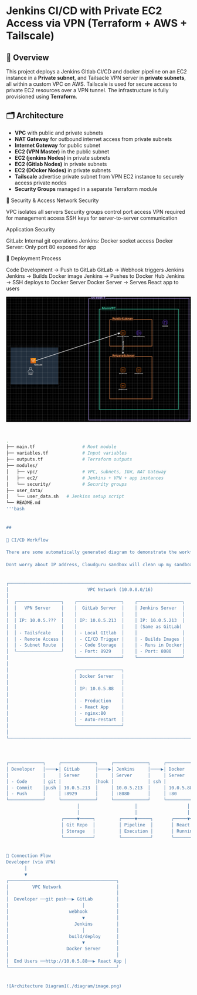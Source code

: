 # Jenkins CI/CD with Private EC2 Access via VPN (Terraform + AWS + Tailscale)

## 📌 Overview

This project deploys a Jenkins GItlab CI/CD and docker pipeline on an EC2 instance in a **Private subnet**, and Tailsacle VPN server in **private subnets**, all within a custom VPC on AWS. Tailscale is used for secure access to private EC2 resources over a VPN tunnel. The infrastructure is fully provisioned using **Terraform**.


## 🗂️ Architecture

- **VPC** with public and private subnets
- **NAT Gateway** for outbound internet access from private subnets
- **Internet Gateway** for public subnet
- **EC2 (VPN Master)** in the public subnet
- **EC2 (jenkins Nodes)** in private subnets
- **EC2 (Gitlab Nodes)** in private subnets
- **EC2 (DOcker Nodes)** in private subnets 
- **Tailscale** advertise private subnet from VPN EC2 instance to securely access private nodes
- **Security Groups** managed in a separate Terraform module


🔐 Security & Access
Network Security

VPC isolates all servers
Security groups control port access
VPN required for management access
SSH keys for server-to-server communication

Application Security

GitLab: Internal git operations
Jenkins: Docker socket access
Docker Server: Only port 80 exposed for app

🚀 Deployment Process

Code Development → Push to GitLab
GitLab → Webhook triggers Jenkins
Jenkins → Builds Docker image
Jenkins → Pushes to Docker Hub
Jenkins → SSH deploys to Docker Server
Docker Server → Serves React app to users

![Architecture Diagram](./diagram/network-diagram.png)
#
```bash
.
├── main.tf                  # Root module
├── variables.tf             # Input variables
├── outputs.tf               # Terraform outputs
├── modules/
│   ├── vpc/                 # VPC, subnets, IGW, NAT Gateway
│   ├── ec2/                 # Jenkins + VPN + app instances
│   └── security/            # Security groups
├── user_data/
│   └── user_data.sh   # Jenkins setup script
└── README.md
'''bash


##

🔄 CI/CD Workflow

There are some automatically generated diagram to demonstrate the workflow of my homelab CICD process

Dont worry about IP address, Cloudguru sandbox will clean up my sandbox every 4 hours.


┌─────────────────────────────────────────────────────────────────────────────┐
│                              VPC Network (10.0.0.0/16)                     │
│                                                                            │
│  ┌─────────────────┐    ┌─────────────────┐    ┌─────────────────┐         │
│  │   VPN Server    │    │  GitLab Server  │    │ Jenkins Server  │         │
│  │                 │    │                 │    │                 │         │
│  │ IP: 10.0.5.???  │    │ IP: 10.0.5.213  │    │ IP: 10.0.5.213  │         │
│  │                 │    │                 │    │ (Same as GitLab)         │
│  │ - Tailsfcale    │    │ - Local GItlab  │    │                 │         │
│  │ - Remote Access │    │ - CI/CD Trigger │    │ - Builds Images │         │
│  │ - Subnet Route  │    │ - Code Storage  │    │ - Runs in Docker│         │
│  └─────────────────┘    │ - Port: 8929    │    │ - Port: 8080    │         │
│                         └─────────────────┘    └─────────────────┘         │
│                                                                            │
│                         ┌─────────────────┐                                │
│                         │ Docker Server   │                                │
│                         │                 │                                │
│                         │ IP: 10.0.5.88   │                                │
│                         │                 │                                │
│                         │ - Production    │                                │
│                         │ - React App     │                                │
│                         │ - nginx:80      │                                │
│                         │ - Auto-restart  │                                │
│                         └─────────────────┘                                │
│                                                                             │
└─────────────────────────────────────────────────────────────────────────────┘



┌─────────────┐     ┌─────────────┐     ┌─────────────┐     ┌─────────────┐
│ Developer   │────▶│ GitLab      │────▶│ Jenkins     │────▶│ Docker      │
│             │     │ Server      │     │ Server      │     │ Server      │
│ - Code      │ git │             │hook │             │ ssh │             │
│ - Commit    │push │ 10.0.5.213  │     │ 10.0.5.213  │     │ 10.0.5.88   │
│ - Push      │     │ :8929       │     │ :8080       │     │ :80         │
└─────────────┘     └─────────────┘     └─────────────┘     └─────────────┘
                           │                     │                   │
                           │                     │                   │
                     ┌─────▼─────┐         ┌─────▼─────┐       ┌─────▼─────┐
                     │ Git Repo  │         │ Pipeline  │       │ React App │
                     │ Storage   │         │ Execution │       │ Running   │
                     └───────────┘         └───────────┘       └───────────┘


🔌 Connection Flow
Developer (via VPN)
       │
       ▼
┌─────────────────────────────────────────┐
│         VPC Network                     │
│                                         │
│  Developer ──git push──▶ GitLab         │
│                            │            │
│                       webhook           │
│                            ▼            │
│                         Jenkins         │
│                            │            │
│                       build/deploy      │
│                            ▼            │
│                      Docker Server      │
│                                         │
│  End Users ──http://10.0.5.88──▶ React App │
└─────────────────────────────────────────┘


![Architecture Diagram](./diagram/image.png)